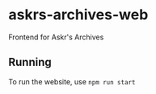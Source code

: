 # askrs-archives-web
 Frontend for Askr's Archives

 ## Running
 To run the website, use `npm run start`
